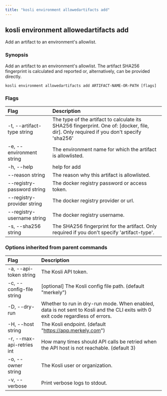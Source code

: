 ```yaml
---
title: "kosli environment allowedartifacts add"
---
```


## kosli environment allowedartifacts add

Add an artifact to an environment's allowlist. 

### Synopsis


   Add an artifact to an environment's allowlist. 
   The artifact SHA256 fingerprint is calculated and reported 
   or, alternatively, can be provided directly. 
   

```shell
kosli environment allowedartifacts add ARTIFACT-NAME-OR-PATH [flags]
```

### Flags
| Flag | Description |
| :--- | :--- |
|    -t, --artifact-type string  |  The type of the artifact to calculate its SHA256 fingerprint. One of: [docker, file, dir]. Only required if you don't specify 'sha256'  |
|    -e, --environment string  |  The environment name for which the artifact is allowlisted.  |
|    -h, --help  |  help for add  |
|        --reason string  |  The reason why this artifact is allowlisted.  |
|        --registry-password string  |  The docker registry password or access token.  |
|        --registry-provider string  |  The docker registry provider or url.  |
|        --registry-username string  |  The docker registry username.  |
|    -s, --sha256 string  |  The SHA256 fingerprint for the artifact. Only required if you don't specify 'artifact-type'.  |


### Options inherited from parent commands
| Flag | Description |
| :--- | :--- |
|    -a, --api-token string  |  The Kosli API token.  |
|    -c, --config-file string  |  [optional] The Kosli config file path. (default "merkely")  |
|    -D, --dry-run  |  Whether to run in dry-run mode. When enabled, data is not sent to Kosli and the CLI exits with 0 exit code regardless of errors.  |
|    -H, --host string  |  The Kosli endpoint. (default "https://app.merkely.com")  |
|    -r, --max-api-retries int  |  How many times should API calls be retried when the API host is not reachable. (default 3)  |
|    -o, --owner string  |  The Kosli user or organization.  |
|    -v, --verbose  |  Print verbose logs to stdout.  |


